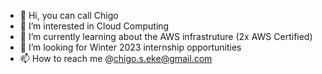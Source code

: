 - 👋 Hi, you can call Chigo
- 👀 I’m interested in Cloud Computing
- 🌱 I’m currently learning about the AWS infrastruture (2x AWS Certified)
- 💞️ I’m looking for Winter 2023 internship opportunities 
- 📫 How to reach me @chigo.s.eke@gmail.com

<!---
coolchigi/coolchigi is a ✨ special ✨ repository because its `README.md` (this file) appears on your GitHub profile.
You can click the Preview link to take a look at your changes.
--->
